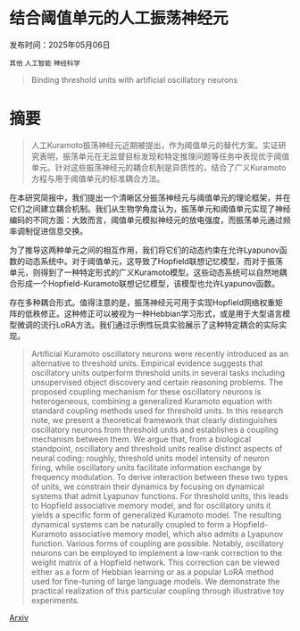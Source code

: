 # 结合阈值单元的人工振荡神经元

发布时间：2025年05月06日

`其他` `人工智能` `神经科学`

> Binding threshold units with artificial oscillatory neurons

# 摘要

> 人工Kuramoto振荡神经元近期被提出，作为阈值单元的替代方案。实证研究表明，振荡单元在无监督目标发现和特定推理问题等任务中表现优于阈值单元。针对这些振荡神经元的耦合机制是异质性的，结合了广义Kuramoto方程与用于阈值单元的标准耦合方法。

在本研究简报中，我们提出一个清晰区分振荡神经元与阈值单元的理论框架，并在它们之间建立耦合机制。我们从生物学角度认为，振荡单元和阈值单元实现了神经编码的不同方面：大致而言，阈值单元模拟神经元的放电强度，而振荡单元通过频率调制促进信息交换。

为了推导这两种单元之间的相互作用，我们将它们的动态约束在允许Lyapunov函数的动态系统中。对于阈值单元，这导致了Hopfield联想记忆模型，而对于振荡单元，则得到了一种特定形式的广义Kuramoto模型。这些动态系统可以自然地耦合形成一个Hopfield-Kuramoto联想记忆模型，该模型也允许Lyapunov函数。

存在多种耦合形式。值得注意的是，振荡神经元可用于实现Hopfield网络权重矩阵的低秩修正。这种修正可以被视为一种Hebbian学习形式，或是用于大型语言模型微调的流行LoRA方法。我们通过示例性玩具实验展示了这种特定耦合的实际实现。

> Artificial Kuramoto oscillatory neurons were recently introduced as an alternative to threshold units. Empirical evidence suggests that oscillatory units outperform threshold units in several tasks including unsupervised object discovery and certain reasoning problems. The proposed coupling mechanism for these oscillatory neurons is heterogeneous, combining a generalized Kuramoto equation with standard coupling methods used for threshold units. In this research note, we present a theoretical framework that clearly distinguishes oscillatory neurons from threshold units and establishes a coupling mechanism between them. We argue that, from a biological standpoint, oscillatory and threshold units realise distinct aspects of neural coding: roughly, threshold units model intensity of neuron firing, while oscillatory units facilitate information exchange by frequency modulation. To derive interaction between these two types of units, we constrain their dynamics by focusing on dynamical systems that admit Lyapunov functions. For threshold units, this leads to Hopfield associative memory model, and for oscillatory units it yields a specific form of generalized Kuramoto model. The resulting dynamical systems can be naturally coupled to form a Hopfield-Kuramoto associative memory model, which also admits a Lyapunov function. Various forms of coupling are possible. Notably, oscillatory neurons can be employed to implement a low-rank correction to the weight matrix of a Hopfield network. This correction can be viewed either as a form of Hebbian learning or as a popular LoRA method used for fine-tuning of large language models. We demonstrate the practical realization of this particular coupling through illustrative toy experiments.

[Arxiv](https://arxiv.org/abs/2505.03648)
